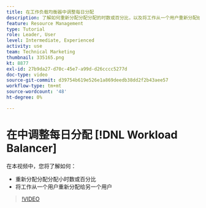 ```yaml
---
title: 在工作负载均衡器中调整每日分配
description: 了解如何重新分配分配分配的时数或百分比，以及将工作从一个用户重新分配给另一个用户。
feature: Resource Management
type: Tutorial
role: Leader, User
level: Intermediate, Experienced
activity: use
team: Technical Marketing
thumbnail: 335165.png
kt: 8877
exl-id: 27b9da27-d70c-45e7-a99d-d26cccc5277d
doc-type: video
source-git-commit: d39754b619e526e1a869deedb38dd2f2b43aee57
workflow-type: tm+mt
source-wordcount: '48'
ht-degree: 0%

---
```


# 在中调整每日分配 [!DNL Workload Balancer]

在本视频中，您将了解如何：

* 重新分配分配分配小时数或百分比
* 将工作从一个用户重新分配给另一个用户


>[!VIDEO](https://video.tv.adobe.com/v/335165/?quality=12)
